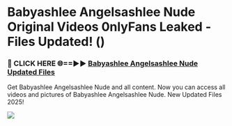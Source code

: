 # Babyashlee Angelsashlee Nude Original Videos 0nlyFans Leaked - Files Updated! ()

<h3>🔴 CLICK HERE 🌐==►► <a href="https://tinyurl.com/leaks-videos" rel="nofollow">Babyashlee Angelsashlee Nude Updated Files</a></h3>

Get Babyashlee Angelsashlee Nude and all content. Now you can access all videos and pictures of Babyashlee Angelsashlee Nude. New Updated Files 2025!

[![](https://i.imgur.com/KQgVmj3.gif)](https://tinyurl.com/leaks-videos)